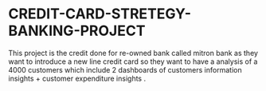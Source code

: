 # CREDIT-CARD-STRETEGY-BANKING-PROJECT
This project is the credit done for re-owned bank called mitron bank as they want to introduce a new line credit card so they want to have a analysis of a 4000 customers which include 2 dashboards of customers information insights + customer expenditure insights .
